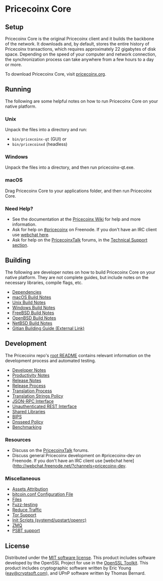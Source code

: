 Pricecoinx Core
=============

Setup
---------------------
Pricecoinx Core is the original Pricecoinx client and it builds the backbone of the network. It downloads and, by default, stores the entire history of Pricecoinx transactions, which requires approximately 22 gigabytes of disk space. Depending on the speed of your computer and network connection, the synchronization process can take anywhere from a few hours to a day or more.

To download Pricecoinx Core, visit [pricecoinx.org](https://pricecoinx.org/).

Running
---------------------
The following are some helpful notes on how to run Pricecoinx Core on your native platform.

### Unix

Unpack the files into a directory and run:

- `bin/pricecoinx-qt` (GUI) or
- `bin/pricecoinxd` (headless)

### Windows

Unpack the files into a directory, and then run pricecoinx-qt.exe.

### macOS

Drag Pricecoinx Core to your applications folder, and then run Pricecoinx Core.

### Need Help?

* See the documentation at the [Pricecoinx Wiki](https://pricecoinx.info/)
for help and more information.
* Ask for help on [#pricecoinx](http://webchat.freenode.net?channels=pricecoinx) on Freenode. If you don't have an IRC client use [webchat here](http://webchat.freenode.net?channels=pricecoinx).
* Ask for help on the [PricecoinxTalk](https://pricecoinxtalk.io/) forums, in the [Technical Support section](https://pricecoinxtalk.io/c/technical-support).

Building
---------------------
The following are developer notes on how to build Pricecoinx Core on your native platform. They are not complete guides, but include notes on the necessary libraries, compile flags, etc.

- [Dependencies](dependencies.md)
- [macOS Build Notes](build-osx.md)
- [Unix Build Notes](build-unix.md)
- [Windows Build Notes](build-windows.md)
- [FreeBSD Build Notes](build-freebsd.md)
- [OpenBSD Build Notes](build-openbsd.md)
- [NetBSD Build Notes](build-netbsd.md)
- [Gitian Building Guide (External Link)](https://github.com/bitcoin-core/docs/blob/master/gitian-building.md)

Development
---------------------
The Pricecoinx repo's [root README](/README.md) contains relevant information on the development process and automated testing.

- [Developer Notes](developer-notes.md)
- [Productivity Notes](productivity.md)
- [Release Notes](release-notes.md)
- [Release Process](release-process.md)
- [Translation Process](translation_process.md)
- [Translation Strings Policy](translation_strings_policy.md)
- [JSON-RPC Interface](JSON-RPC-interface.md)
- [Unauthenticated REST Interface](REST-interface.md)
- [Shared Libraries](shared-libraries.md)
- [BIPS](bips.md)
- [Dnsseed Policy](dnsseed-policy.md)
- [Benchmarking](benchmarking.md)

### Resources
* Discuss on the [PricecoinxTalk](https://pricecoinxtalk.io/) forums.
* Discuss general Pricecoinx development on #pricecoinx-dev on Freenode. If you don't have an IRC client use [webchat here](http://webchat.freenode.net/?channels=pricecoinx-dev.

### Miscellaneous
- [Assets Attribution](assets-attribution.md)
- [bitcoin.conf Configuration File](bitcoin-conf.md)
- [Files](files.md)
- [Fuzz-testing](fuzzing.md)
- [Reduce Traffic](reduce-traffic.md)
- [Tor Support](tor.md)
- [Init Scripts (systemd/upstart/openrc)](init.md)
- [ZMQ](zmq.md)
- [PSBT support](psbt.md)

License
---------------------
Distributed under the [MIT software license](/COPYING).
This product includes software developed by the OpenSSL Project for use in the [OpenSSL Toolkit](https://www.openssl.org/). This product includes
cryptographic software written by Eric Young ([eay@cryptsoft.com](mailto:eay@cryptsoft.com)), and UPnP software written by Thomas Bernard.
